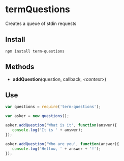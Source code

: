 termQuestions
=============
Creates a queue of stdin requests

## Install

    npm install term-questions

## Methods

 * **addQuestion**(question, callback, *&lt;context&gt;*)

## Use

~~~~~ js
var questions = require('term-questions');

var asker = new questions();

asker.addQuestion('What is it', function(answer){
   console.log('It is ' + answer); 
});

asker.addQuestion('Who are you', function(answer){
   console.log('Hellow, ' + answer + '!'); 
});
~~~~~
